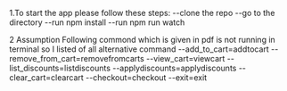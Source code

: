 1.To start the app please follow these steps:
--clone the repo
--go to the directory
--run npm install
--run npm run watch

2 Assumption
Following commond which is given in pdf is not running in terminal so I listed of all alternative command
--add_to_cart=addtocart
--remove_from_cart=removefromcarts
--view_cart=viewcart
--list_discounts=listdiscounts
--applydiscounts=applydiscounts
--clear_cart=clearcart
--checkout=checkout
--exit=exit
